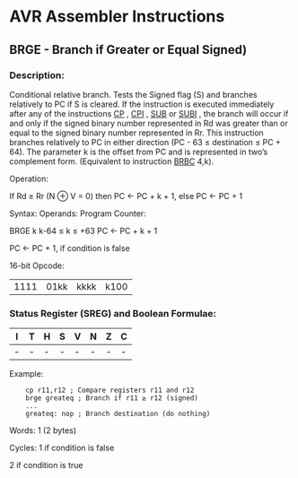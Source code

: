 AVR Assembler Instructions
==========================

BRGE - Branch if Greater or Equal Signed)
-----------------------------------------

### <a href="" id="N1335F"></a> Description:

Conditional relative branch. Tests the Signed flag (S) and branches relatively to PC if S is cleared. If the instruction is executed immediately after any of the instructions <a href="avrassembler.wb_CP.html" class="xref" title="CP- Compare">CP</a> , <a href="avrassembler.wb_CPI.html" class="xref" title="CPI- Compare with Immediate">CPI</a> , <a href="avrassembler.wb_SUB.html" class="xref" title="SUB- Subtract without Carry">SUB</a> or <a href="avrassembler.wb_SUBI.html" class="xref" title="SUBI- Subtract Immediate">SUBI</a> , the branch will occur if and only if the signed binary number represented in Rd was greater than or equal to the signed binary number represented in Rr. This instruction branches relatively to PC in either direction (PC - 63 ≤ destination ≤ PC + 64). The parameter k is the offset from PC and is represented in two’s complement form. (Equivalent to instruction <a href="avrassembler.wb_BRBC.html" class="xref" title="BRBC - Branch if Bit in SREG is Cleared">BRBC</a> 4,k).

Operation:

If Rd ≥ Rr (N ⊕ V = 0) then PC ← PC + k + 1, else PC ← PC + 1

Syntax: Operands: Program Counter:

BRGE k k-64 ≤ k ≤ +63 PC ← PC + k + 1

PC ← PC + 1, if condition is false

16-bit Opcode:

|      |      |      |      |
|------|------|------|------|
| 1111 | 01kk | kkkk | k100 |

### <a href="" id="N133A8"></a> Status Register (SREG) and Boolean Formulae:

| I   | T   | H   | S   | V   | N   | Z   | C   |
|-----|-----|-----|-----|-----|-----|-----|-----|
| -   | -   | -   | -   | -   | -   | -   | -   |

Example:

``` programlisting
    cp r11,r12 ; Compare registers r11 and r12
    brge greateq ; Branch if r11 ≥ r12 (signed)
    ...
    greateq: nop ; Branch destination (do nothing)
```

Words: 1 (2 bytes)

Cycles: 1 if condition is false

2 if condition is true
